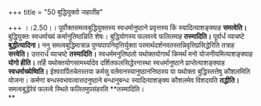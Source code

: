+++
title = "50 बुद्धियुक्तो जहातीह"

+++
।।2.50।। पूर्वोक्तसमत्वबुद्धियुक्तस्य स्वधर्मानुष्ठाने प्रवृत्तस्य किं
स्यादित्याशङ्क्याह **समत्वेति।** बुद्धियुक्तः स्वधर्माख्यं
कर्मानुतिष्ठन्निति शेषः। बुद्धियोगस्य फलवत्त्वे फलितमाह **तस्मादिति।**
पूर्वार्धं व्याचष्टे **बुद्धीत्यादिना।** ननु समत्वबुद्धिमात्रान्न
पुण्यपापनिवृत्तिर्युक्ता परमार्थदर्शनवतस्तन्निवृत्तिप्रसिद्धेरिति तत्राह
**सत्त्वेति।** उत्तरार्धं व्याचष्टे **तस्मादिति।** स्वधर्ममनुतिष्ठतो
यथोक्तयोगार्थं किमर्थं मनो योजनीयमित्याशङ्क्याह **योगो हीति।** तर्हि
यथोक्तयोगसामर्थ्यादेव दर्शितफलसिद्धेरनास्था स्वधर्मानुष्ठाने
प्राप्तेत्याशङ्क्याह **स्वधर्माख्येष्विति।** ईश्वरार्पितचेतस्तया
कर्मसु वर्तमानस्यानुष्ठाननिष्ठस्य या यथोक्ता बुद्धिस्तत्तेषु कौशलमिति
योजना। कर्मणां बन्धस्वभावत्वात्तदनुष्ठाने बन्धानुबन्धः स्यादित्याशङ्क्य
कौशलमेव विशदयति **तद्धीति।** समत्वबुद्धेरेवं फलत्वे स्थिते
फलितमुपसंहरति **तस्मादिति।  
**
